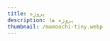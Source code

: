 ```yaml
---
title: پروژه
description: پروژه ها
thumbnail: /mamoochi-tiny.webp
---
```


<LogsArchives cat='projects' />
